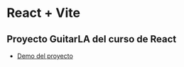 # React + Vite

## Proyecto GuitarLA del curso de React

- [Demo del proyecto](https://guitarlademo.pages.dev/)